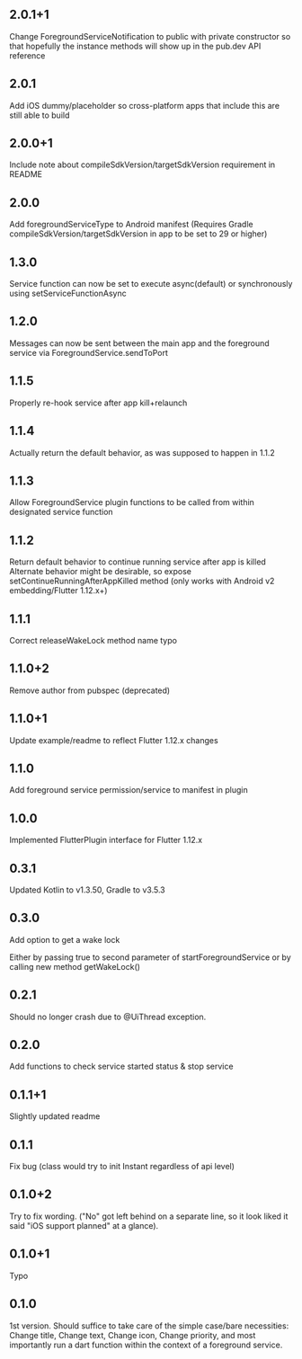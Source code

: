 ## 2.0.1+1

Change ForegroundServiceNotification to public with private constructor
so that hopefully the instance methods will show up in the pub.dev API reference

## 2.0.1

Add iOS dummy/placeholder so cross-platform apps that include this are still able to build

## 2.0.0+1

Include note about compileSdkVersion/targetSdkVersion requirement in README

## 2.0.0

Add foregroundServiceType to Android manifest
(Requires Gradle compileSdkVersion/targetSdkVersion in app to be set to 29 or higher)

## 1.3.0

Service function can now be set to execute async(default) or synchronously
using setServiceFunctionAsync

## 1.2.0

Messages can now be sent between the main app and the foreground service
via ForegroundService.sendToPort

## 1.1.5

Properly re-hook service after app kill+relaunch

## 1.1.4

Actually return the default behavior, as was supposed to happen in 1.1.2

## 1.1.3

Allow ForegroundService plugin functions to be called from within designated service function

## 1.1.2

Return default behavior to continue running service after app is killed
Alternate behavior might be desirable, so expose setContinueRunningAfterAppKilled method
(only works with Android v2 embedding/Flutter 1.12.x+)

## 1.1.1

Correct releaseWakeLock method name typo

## 1.1.0+2

Remove author from pubspec (deprecated)

## 1.1.0+1

Update example/readme to reflect Flutter 1.12.x changes

## 1.1.0

Add foreground service permission/service to manifest in plugin

## 1.0.0

Implemented FlutterPlugin interface for Flutter 1.12.x

## 0.3.1

Updated Kotlin to v1.3.50, Gradle to v3.5.3

## 0.3.0

Add option to get a wake lock

Either by passing true to second parameter of startForegroundService
or by calling new method getWakeLock()

## 0.2.1

Should no longer crash due to @UiThread exception.

## 0.2.0

Add functions to check service started status & stop service

## 0.1.1+1

Slightly updated readme

## 0.1.1

Fix bug
(class would try to init Instant regardless of api level)

## 0.1.0+2

Try to fix wording. ("No" got left behind on a separate line, so it look liked it said
"iOS support planned" at a glance).

## 0.1.0+1

Typo

## 0.1.0

1st version.  Should suffice to take care of the simple case/bare necessities:
Change title, Change text, Change icon, Change priority,
and most importantly run a dart function within the context of a foreground service.
